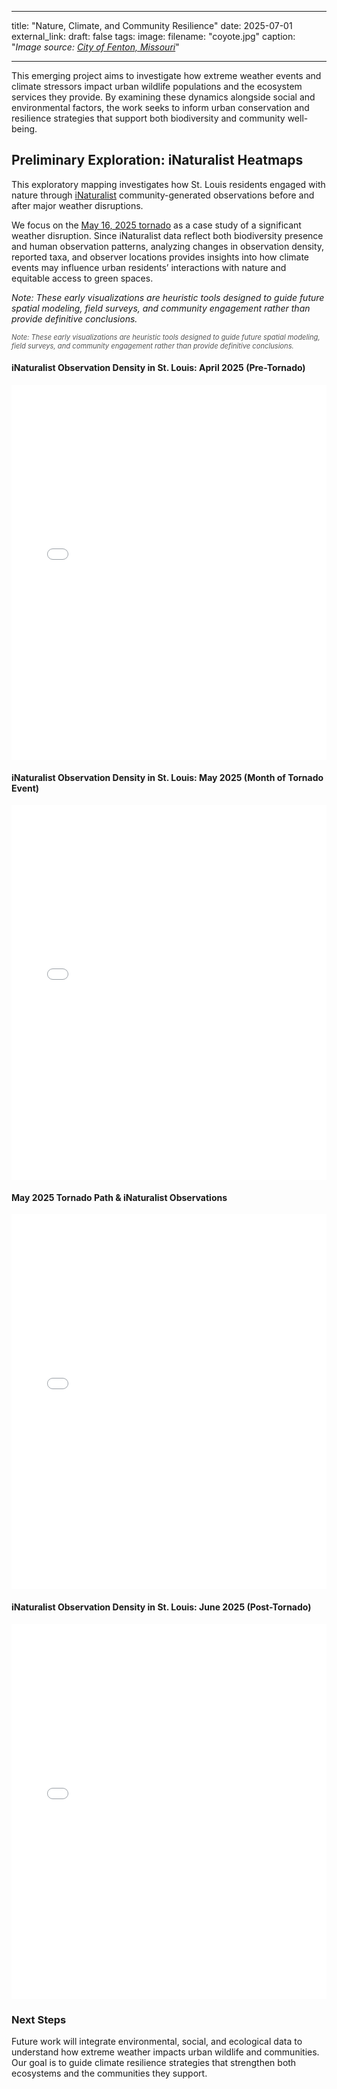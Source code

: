 
---
title: "Nature, Climate, and Community Resilience"
date: 2025-07-01
external_link: 
draft: false
tags:
image: 
  filename: "coyote.jpg"
  caption: "*Image source: [City of Fenton, Missouri](https://www.fentonmo.org/1170/Urban-Wildlife)*"

---

This emerging project aims to investigate how extreme weather events and climate stressors impact urban wildlife populations and the ecosystem services they provide. By examining these dynamics alongside social and environmental factors, the work seeks to inform urban conservation and resilience strategies that support both biodiversity and community well-being.

<!--more-->

## Preliminary Exploration: iNaturalist Heatmaps

This exploratory mapping investigates how St. Louis residents engaged with nature through [iNaturalist](https://www.inaturalist.org/observations) community-generated observations before and after major weather disruptions.

We focus on the [May 16, 2025 tornado](https://www.weather.gov/lsx/05_16_2025) as a case study of a significant weather disruption. Since iNaturalist data reflect both biodiversity presence and human observation patterns, analyzing changes in observation density, reported taxa, and observer locations provides insights into how climate events may influence urban residents’ interactions with nature and equitable access to green spaces.

*Note: These early visualizations are heuristic tools designed to guide future spatial modeling, field surveys, and community engagement rather than provide definitive conclusions.*
<p style="font-size: 0.8em; color: #555; font-style: italic;">
Note: These early visualizations are heuristic tools designed to guide future spatial modeling, field surveys, and community engagement rather than provide definitive conclusions.
</p>

#### iNaturalist Observation Density in St. Louis: April 2025 (Pre-Tornado)

<iframe src="/maps/heatmap_2025_04.html" width="100%" height="600" style="border:none;"></iframe>

#### iNaturalist Observation Density in St. Louis: May 2025 (Month of Tornado Event)

<iframe src="/maps/heatmap_2025_05.html" width="100%" height="600" style="border:none;"></iframe>

#### May 2025 Tornado Path & iNaturalist Observations

<iframe src="/maps/may_2025_tornado_map.html" width="100%" height="600" style="border:none;"></iframe>

#### iNaturalist Observation Density in St. Louis: June 2025 (Post-Tornado)

<iframe src="/maps/heatmap_2025_06.html" width="100%" height="600" style="border:none;"></iframe>

### Next Steps

Future work will integrate environmental, social, and ecological data to understand how extreme weather impacts urban wildlife and communities. Our goal is to guide climate resilience strategies that strengthen both ecosystems and the communities they support.
